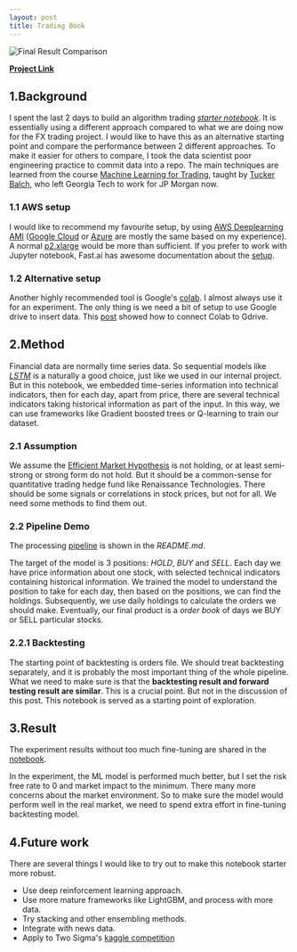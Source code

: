 ```yaml
---
layout: post
title: Trading Book
---
```


![Final Result Comparison](/asset/2020-02-26-final-compare.png)

[**Project Link**](https://github.com/xia0nan/trading-book)

## 1.Background

I spent the last 2 days to build an algorithm trading [*starter notebook*](https://github.com/xia0nan/trading-book). It is essentially using a different approach compared to what we are doing now for the FX trading project. I would like to have this as an alternative starting point and compare the performance between 2 different approaches. To make it easier for others to compare, I took the data scientist poor engineering practice to commit data into a repo. The main techniques are learned from the course [Machine Learning for Trading](https://quantsoftware.gatech.edu/Machine_Learning_for_Trading_Course), taught by [Tucker Balch](https://www.cc.gatech.edu/~tucker/), who left Georgia Tech to work for JP Morgan now.

### 1.1 AWS setup
I would like to recommend my favourite setup, by using [AWS Deeplearning AMI](https://aws.amazon.com/machine-learning/amis/) ([Google Cloud](https://cloud.google.com/deep-learning-vm) or [Azure](https://azure.microsoft.com/en-us/services/virtual-machines/data-science-virtual-machines/) are mostly the same based on my experience). A normal [p2.xlarge](https://aws.amazon.com/ec2/instance-types/p2/) would be more than sufficient. If you prefer to work with Jupyter notebook, Fast.ai has awesome documentation about the [setup](https://course.fast.ai/start_aws.html).

### 1.2 Alternative setup
Another highly recommended tool is Google's [colab](https://colab.research.google.com/). I almost always use it for an experiment. The only thing is we need a bit of setup to use Google drive to insert data. This [post](https://www.marktechpost.com/2019/06/07/how-to-connect-google-colab-with-google-drive/) showed how to connect Colab to Gdrive.

## 2.Method
Financial data are normally time series data. So sequential models like [*LSTM*](https://colah.github.io/posts/2015-08-Understanding-LSTMs/) is a naturally a good choice, just like we used in our internal project. But in this notebook, we embedded time-series information into technical indicators, then for each day, apart from price, there are several technical indicators taking historical information as part of the input. In this way, we can use frameworks like Gradient boosted trees or Q-learning to train our dataset.

### 2.1 Assumption
We assume the [Efficient Market Hypothesis](https://www.investopedia.com/terms/e/efficientmarkethypothesis.asp) is not holding, or at least semi-strong or strong form do not hold. But it should be a common-sense for quantitative trading hedge fund like Renaissance Technologies. There should be some signals or correlations in stock prices, but not for all. We need some methods to find them out.

### 2.2 Pipeline Demo
The processing [pipeline](https://github.com/xia0nan/trading-book#pipeline) is shown in the *README.md*.

The target of the model is 3 positions: *HOLD*, *BUY* and *SELL*. Each day we have price information about one stock, with selected technical indicators containing historical information. We trained the model to understand the position to take for each day, then based on the positions, we can find the holdings. Subsequently, we use daily holdings to calculate the orders we should make. Eventually, our final product is a *order book* of days we BUY or SELL particular stocks.

### 2.2.1 Backtesting
The starting point of backtesting is orders file. We should treat backtesting separately, and it is probably the most important thing of the whole pipeline. What we need to make sure is that the **backtesting result and forward testing result are similar**. This is a crucial point. But not in the discussion of this post. This notebook is served as a starting point of exploration.

## 3.Result
The experiment results without too much fine-tuning are shared in the [notebook](https://github.com/xia0nan/trading-book/blob/master/notebooks/05_ML_strategy.ipynb).

In the experiment, the ML model is performed much better, but I set the risk free rate to 0 and market impact to the minimum. There many more concerns about the market environment. So to make sure the model would perform well in the real market, we need to spend extra effort in fine-tuning backtesting model.

## 4.Future work
There are several things I would like to try out to make this notebook starter more robust.
* Use deep reinforcement learning approach.
* Use more mature frameworks like LightGBM, and process with more data.
* Try stacking and other ensembling methods.
* Integrate with news data.
* Apply to Two Sigma's [kaggle competition](https://www.kaggle.com/c/two-sigma-financial-news)

